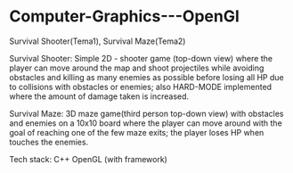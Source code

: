 # Computer-Graphics---OpenGl
Survival Shooter(Tema1), Survival Maze(Tema2)

Survival Shooter:
  Simple 2D - shooter game (top-down view) where the player can move around the map and shoot projectiles while avoiding obstacles and killing as many enemies as possible before losing all HP due to collisions with obstacles or enemies; also HARD-MODE implemented where the amount of damage taken is increased.
  
Survival Maze:
  3D maze game(third person top-down view) with obstacles and enemies on a 10x10 board where the player can move around with the goal of reaching one of the few maze exits; the player loses HP when touches the enemies.

Tech stack:
C++
OpenGL
(with framework)
